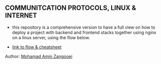 ## COMMUNITCATION PROTOCOLS, LINUX & INTERNET

- this repository is a comprehensive version to have a full view on how to deploy a project with backend and frontend stacks together using nginx on a linux server, using the flow below.

- [link to flow & cheatsheet](https://excalidraw.com/#json=LmbfIxOWrYu6PnzrS5Ykp,4gtvbggi-9HhP_dNdGpjZg)



Author:  [Mohamad Amin Zangooei](https://github.com/moAmza)


